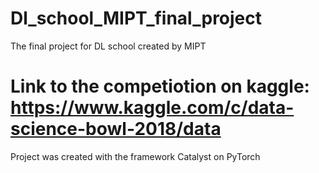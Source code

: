 # Dl_school_MIPT_final_project
The final project for DL school created by MIPT
# Link to the competiotion on kaggle: https://www.kaggle.com/c/data-science-bowl-2018/data
Project was created with the framework Catalyst on PyTorch
